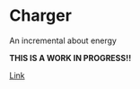 # Charger
An incremental about energy

**THIS IS A WORK IN PROGRESS!!**

[Link](megacornflakes.github.io)
